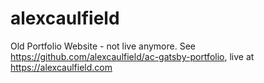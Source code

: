 # alexcaulfield
Old Portfolio Website - not live anymore. See https://github.com/alexcaulfield/ac-gatsby-portfolio, live at https://alexcaulfield.com

